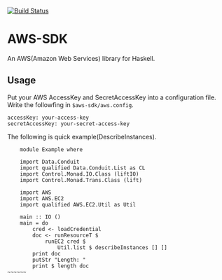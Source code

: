 [![Build Status](https://secure.travis-ci.org/worksap-ate/aws-sdk.png)](http://travis-ci.org/worksap-ate/aws-sdk)

# AWS-SDK

An AWS(Amazon Web Services) library for Haskell.

## Usage

Put your AWS AccessKey and SecretAccessKey into a configuration file.
Write the followfing in `$aws-sdk/aws.config`.

    accessKey: your-access-key
    secretAccessKey: your-secret-access-key

The following is quick example(DescribeInstances).

~~~~~~~~ {.haskell}
    module Example where
    
    import Data.Conduit
    import qualified Data.Conduit.List as CL
    import Control.Monad.IO.Class (liftIO)
    import Control.Monad.Trans.Class (lift)
    
    import AWS
    import AWS.EC2
    import qualified AWS.EC2.Util as Util
    
    main :: IO ()
    main = do
        cred <- loadCredential
        doc <- runResourceT $
            runEC2 cred $
                Util.list $ describeInstances [] []
        print doc
        putStr "Length: "
        print $ length doc
~~~~~~
